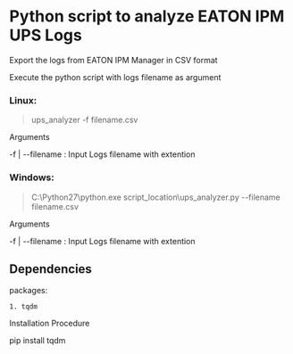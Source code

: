 <h1>Python script to analyze EATON IPM UPS Logs</h1>


Export the logs from EATON IPM Manager in CSV format

Execute the python script with logs filename as argument

<h3>Linux:</h3>

> ups_analyzer -f filename.csv

Arguments 

-f | --filename : Input Logs filename with extention

<h3>Windows:</h3>

> C:\Python27\python.exe script_location\ups_analyzer.py --filename filename.csv

Arguments 

-f | --filename : Input Logs filename with extention


<h2>Dependencies</h2>

packages:

    1. tqdm

Installation Procedure

pip install tqdm
